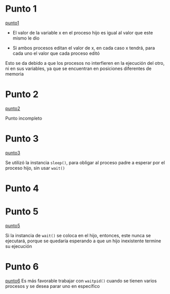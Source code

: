 # Punto 1

[punto1](punto1.c)

* El valor de la variable x en el proceso hijo es igual al valor que este mismo
le dio

* Si ambos procesos editan el valor de x, en cada caso x tendrá, para cada uno el valor
que cada proceso editó

Esto se da debido a que los procesos no interfieren en la ejecución del otro, ni
en sus variables, ya que se encuentran en posiciones diferentes de memoria

# Punto 2
[punto2](punto2.c)

Punto incompleto

# Punto 3
[punto3](punto3.c)

Se utilizó la instancia `sleep()`, para obligar al proceso padre a 
esperar 
por el proceso hijo, sin usar `wait()`

# Punto 4



# Punto 5
[punto5](punto5.c)

Si la instancia de `wait()` se coloca en el hijo, entonces, este nunca 
se ejecutará, porque se quedaría esperando a que un hijo inexistente 
termine su ejecución


# Punto 6
[punto6](punto6.c)
Es más favorable trabajar con `waitpid()` cuando se tienen varios 
procesos y se desea parar uno en específico


